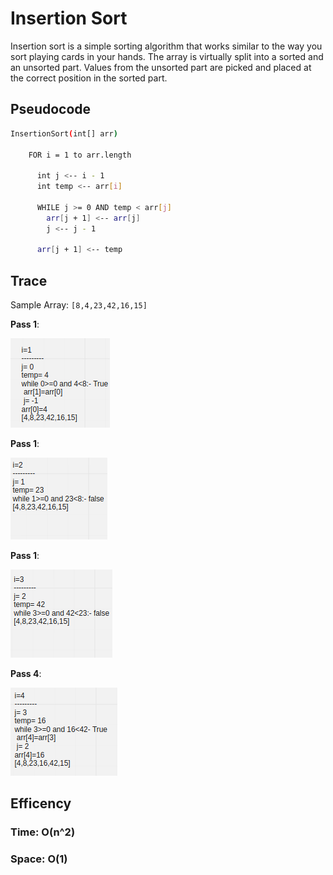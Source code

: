 # Insertion Sort

Insertion sort is a simple sorting algorithm that works similar to the way you sort playing cards in your hands. The array is virtually split into a sorted and an unsorted part. Values from the unsorted part are picked and placed at the correct position in the sorted part.

## Pseudocode

```bash
InsertionSort(int[] arr)

    FOR i = 1 to arr.length

      int j <-- i - 1
      int temp <-- arr[i]

      WHILE j >= 0 AND temp < arr[j]
        arr[j + 1] <-- arr[j]
        j <-- j - 1

      arr[j + 1] <-- temp
```

## Trace

Sample Array: ```[8,4,23,42,16,15]```

**Pass 1**:

![Pass1](img/Pass_1.png)

**Pass 1**:

![Pass2](img/Pass_2.png)

**Pass 1**:

![Pass3](img/Pass_3.png)

**Pass 4**:

![Pass4](img/Pass_4.png)

## **Efficency**

### Time: O(n^2)

### Space: O(1)
